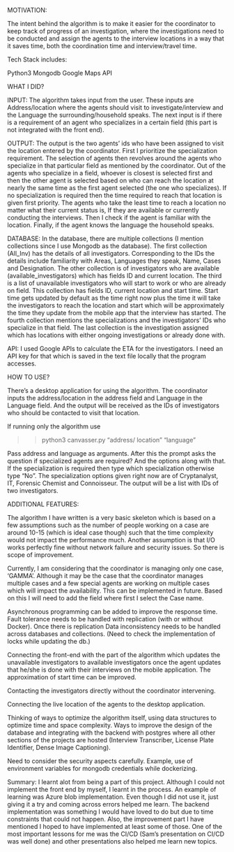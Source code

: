 MOTIVATION:

The intent behind the algorithm is to make it easier for the coordinator to keep track of progress of an investigation, where the investigations need to be conducted and assign the agents to the interview locations in a way that it saves time, both the coordination time and interview/travel time.

Tech Stack includes:

Python3
Mongodb
Google Maps API

WHAT I DID?

INPUT: The algorithm takes input from the user. These inputs are Address/location where the agents should visit to investigate/interview and the Language the surrounding/household speaks. The next input is if there is a requirement of an agent who specializes in a certain field (this part is not integrated with the front end).

OUTPUT: The output is the two agents’ ids who have been assigned to visit the location entered by the coordinator. First I prioritize the specialization requirement. The selection of agents then revolves around the agents who specialize in that particular field as mentioned by the coordinator. Out of the agents who specialize in a field, whoever is closest is selected first and then the other agent is selected based on who can reach the location at nearly the same time as the first agent selected (the one who specializes).
If no specialization is required then the time required to reach that location is given first priority. The agents who take the least time to reach a location no matter what their current status is, If they are available or currently conducting the interviews. Then I check if the agent is familiar with the location. Finally, if the agent knows the language the household speaks.

DATABASE: In the database, there are multiple collections (I mention collections since I use Mongodb as the database). 
The first collection (All_Inv) has the details of all investigators. Corresponding to the IDs the details include familiarity with Areas, Languages they speak, Name, Cases and Designation. The other collection is of investigators who are available (available_investigators) which has fields ID and current location. 
The third is a list of unavailable investigators who will start to work or who are already on field. This collection has fields ID, current location and start time. Start time gets updated by default as the time right now plus the time it will take the investigators to reach the location and start which will be approximately the time they update from the mobile app that the interview has started. The fourth collection mentions the specializations and the investigators’ IDs who specialize in that field. The last collection is the investigation assigned which has locations with either ongoing investigations or already done with.

API: I used Google APIs to calculate the ETA for the investigators. I need an API key for that which is saved in the text file locally that the program accesses.

HOW TO USE?

There’s a desktop application for using the algorithm. The coordinator inputs the address/location in the address field and Language in the Language field. And the output will be received as the IDs of investigators who should be contacted to visit that location.

If running only the algorithm use
 >> python3 canvasser.py  “address/ location” “language”

Pass address and language as arguments. After this the prompt asks the question if specialized agents are required? And the options along with that. If the specialization is required then type which specialization otherwise type “No”. The specialization options given right now are of Cryptanalyst, IT, Forensic Chemist and Connoisseur. 
The output will be a list with IDs of two investigators.

ADDITIONAL FEATURES:

The algorithm I have written is a very basic skeleton which is based on a few assumptions such as the number of people working on a case are around 10-15 (which is ideal case though) such that the time complexity would not impact the performance much. Another assumption is that I/O works perfectly fine without network failure and security issues. So there is scope of improvement.

Currently, I am considering that the coordinator is managing only one case, ‘GAMMA’. Although it may be the case that the coordinator manages multiple cases and a few special agents are working on multiple cases which will impact the availability. This can be implemented in future. Based on this I will need to add the field where first I select the Case name.

Asynchronous programming can be added to improve the response time.  Fault tolerance needs to be handled with replication (with or without Docker). Once there is replication Data inconsistency needs to be handled across databases and collections. (Need to check the implementation of locks while updating the db.)

Connecting the front-end with the part of the algorithm which updates the unavailable investigators to available investigators once the agent updates that he/she is done with their interviews on the mobile application. The approximation of start time can be improved.

Contacting the investigators directly without the coordinator intervening. 

Connecting the live location of the agents to the desktop application.

Thinking of ways to optimize the algorithm itself, using data structures to optimize time and space complexity.
Ways to improve the design of the database and integrating with the backend with postgres where all other sections of the projects are hosted (Interview Transcriber, License Plate Identifier, Dense Image Captioning).

Need to consider the security aspects carefully. Example, use of environment variables for mongodb credentials while dockerizing.

Summary:
I learnt alot from being a part of this project. Although I could not implement the front end by myself, I learnt in the process. An example of learning was Azure blob implementation. Even though I did not use it, just giving it a try and coming across errors helped me learn. The backend implementation was something I would have loved to do but due to time constraints that could not happen. Also, the improvement part I have mentioned I hoped to have implemented at least some of those. One of the most important lessons for me was the CI/CD (Sam’s presentation on CI/CD was well done) and other presentations also helped me learn new topics.

